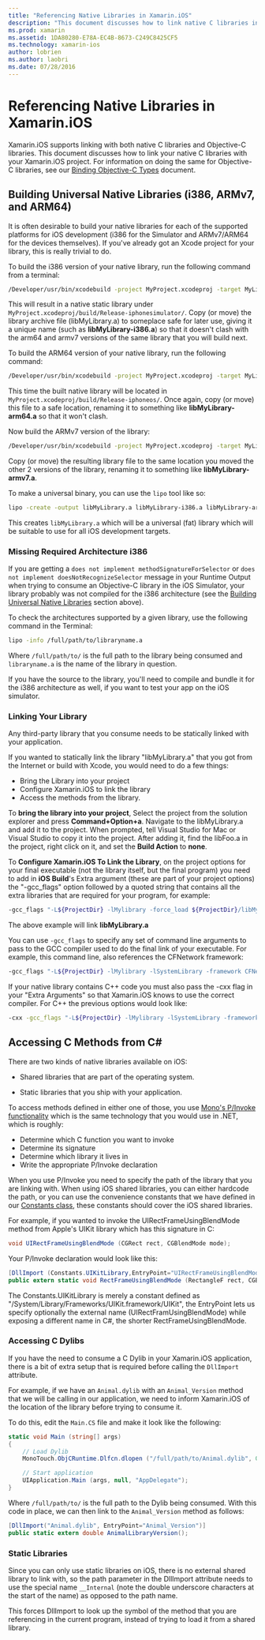 ```yaml
---
title: "Referencing Native Libraries in Xamarin.iOS"
description: "This document discusses how to link native C libraries into a Xamarin.iOS application. It describes how to build universal native libraries and accessing C methods from C#."
ms.prod: xamarin
ms.assetid: 1DA80280-E78A-EC4B-8673-C249C8425CF5
ms.technology: xamarin-ios
author: lobrien
ms.author: laobri
ms.date: 07/28/2016
---
```


# Referencing Native Libraries in Xamarin.iOS

Xamarin.iOS supports linking with both native C libraries and Objective-C
libraries. This document discusses how to link your native C libraries with your
Xamarin.iOS project. For information on doing the same for Objective-C libraries,
see our [Binding Objective-C Types](~/ios/platform/binding-objective-c/index.md) document.

<a name="building_native" />

## Building Universal Native Libraries (i386, ARMv7, and ARM64)

It is often desirable to build your native libraries for each of the
supported platforms for iOS development (i386 for the Simulator and ARMv7/ARM64
for the devices themselves). If you've already got an Xcode project for your
library, this is really trivial to do.

To build the i386 version of your native library, run the following command
from a terminal:

```bash
/Developer/usr/bin/xcodebuild -project MyProject.xcodeproj -target MyLibrary -sdk iphonesimulator -arch i386 -configuration Release clean build
```

This will result in a native static library under `MyProject.xcodeproj/build/Release-iphonesimulator/`. Copy (or move)
the library archive file (libMyLibrary.a) to someplace safe for later use,
giving it a unique name (such as **libMyLibrary-i386.a**) so that it doesn't clash
with the arm64 and armv7 versions of the same library that you will build
next.

To build the ARM64 version of your native library, run the following
command:

```bash
/Developer/usr/bin/xcodebuild -project MyProject.xcodeproj -target MyLibrary -sdk iphoneos -arch arm64 -configuration Release clean build
```

This time the built native library will be located in `MyProject.xcodeproj/build/Release-iphoneos/`. Once again, copy (or
move) this file to a safe location, renaming it to something like
**libMyLibrary-arm64.a** so that it won't clash.

Now build the ARMv7 version of the library:

```bash
/Developer/usr/bin/xcodebuild -project MyProject.xcodeproj -target MyLibrary -sdk iphoneos -arch armv7 -configuration Release clean build
```

Copy (or move) the resulting library file to the same location you moved the
other 2 versions of the library, renaming it to something like
**libMyLibrary-armv7.a**.

To make a universal binary, you can use the `lipo` tool like
so:

```bash
lipo -create -output libMyLibrary.a libMyLibrary-i386.a libMyLibrary-arm64.a libMyLibrary-armv7.a
```

This creates `libMyLibrary.a` which will be a universal (fat) library which
will be suitable to use for all iOS development targets.


### Missing Required Architecture i386

If you are getting a `does not implement methodSignatureForSelector` or `does not implement doesNotRecognizeSelector` message in your Runtime Output when trying to consume an Objective-C library in the iOS Simulator, your library probably was not compiled for the i386 architecture (see the [Building Universal Native Libraries](#building_native) section above).

To check the architectures supported by a given library, use the following command in the Terminal:

```bash
lipo -info /full/path/to/libraryname.a
```

Where `/full/path/to/` is the full path to the library being consumed and `libraryname.a` is the name of the library in question.

If you have the source to the library, you'll need to compile and bundle it for the i386 architecture as well, if you want to test your app on the iOS simulator.

### Linking Your Library

Any third-party library that you consume needs to be statically linked with
your application. 

If you wanted to statically link the library "libMyLibrary.a" that you got
from the Internet or build with Xcode, you would need to do a few things:

-  Bring the Library into your project
-  Configure Xamarin.iOS to link the library
-  Access the methods from the library.


To **bring the library into your project**, Select the project
from the solution explorer and press **Command+Option+a**. Navigate to the
libMyLibrary.a and add it to the project. When prompted, tell Visual Studio for Mac or Visual Studio to
copy it into the project. After adding it, find the libFoo.a in the project,
right click on it, and set the **Build Action** to **none**.

To **Configure Xamarin.iOS To Link the Library**, on the project
options for your final executable (not the library itself, but the final
program) you need to add in **iOS Build**'s Extra argument (these are part of
your project options) the "-gcc_flags" option followed by a quoted string that
contains all the extra libraries that are required for your program, for
example:

```bash
-gcc_flags "-L${ProjectDir} -lMylibrary -force_load ${ProjectDir}/libMyLibrary.a"
```

The above example will link **libMyLibrary.a**

You can use `-gcc_flags` to specify any set of command line arguments to
pass to the GCC compiler used to do the final link of your executable. For
example, this command line, also references the CFNetwork framework:

```bash
-gcc_flags "-L${ProjectDir} -lMylibrary -lSystemLibrary -framework CFNetwork -force_load ${ProjectDir}/libMyLibrary.a"
```

If your native library contains C++ code you must also pass the -cxx flag in
your "Extra Arguments" so that Xamarin.iOS knows to use the correct compiler. For
C++ the previous options would look like:

```bash
-cxx -gcc_flags "-L${ProjectDir} -lMylibrary -lSystemLibrary -framework CFNetwork -force_load ${ProjectDir}/libMyLibrary.a"
```

<a name="Accessing_C_Methods_from_C#" />

## Accessing C Methods from C&#35;

There are two kinds of native libraries available on iOS:

-  Shared libraries that are part of the operating system.

-  Static libraries that you ship with your application.


To access methods defined in either one of those, you use [Mono's P/Invoke functionality](https://www.mono-project.com/docs/advanced/pinvoke/) which is the same technology that you
would use in .NET, which is roughly:

-  Determine which C function you want to invoke
-  Determine its signature
-  Determine which library it lives in
-  Write the appropriate P/Invoke declaration


When you use P/Invoke you need to specify the path of the library that you
are linking with. When using iOS shared libraries, you can either hardcode the
path, or you can use the convenience constants that we have defined in our [Constants class](https://developer.xamarin.com/api/type/Constants/), these constants should cover the iOS shared
libraries.

For example, if you wanted to invoke the UIRectFrameUsingBlendMode method
from Apple's UIKit library which has this signature in C:

```csharp
void UIRectFrameUsingBlendMode (CGRect rect, CGBlendMode mode);
```

Your P/Invoke declaration would look like this:

```csharp
[DllImport (Constants.UIKitLibrary,EntryPoint="UIRectFrameUsingBlendMode")]
public extern static void RectFrameUsingBlendMode (RectangleF rect, CGBlendMode blendMode);
```

The Constants.UIKitLibrary is merely a constant defined as
"/System/Library/Frameworks/UIKit.framework/UIKit", the EntryPoint lets us
specify optionally the external name (UIRectFramUsingBlendMode) while exposing a
different name in C#, the shorter RectFrameUsingBlendMode.

<a name="Accessing_C_Dylibs" />

### Accessing C Dylibs

If you have the need to consume a C Dylib in your Xamarin.iOS application, there is a bit of extra setup that is required before calling the `DllImport` attribute.

For example, if we have an `Animal.dylib` with an `Animal_Version` method that we will be calling in our application, we need to inform Xamarin.iOS of the location of the library before trying to consume it.

To do this, edit the `Main.CS` file and make it look like the following:

```csharp
static void Main (string[] args)
{
	// Load Dylib
	MonoTouch.ObjCRuntime.Dlfcn.dlopen ("/full/path/to/Animal.dylib", 0);

	// Start application
	UIApplication.Main (args, null, "AppDelegate");
}
```

Where `/full/path/to/` is the full path to the Dylib being consumed. With this code in place, we can then link to the `Animal_Version` method as follows:

```csharp
[DllImport("Animal.dylib", EntryPoint="Animal_Version")]
public static extern double AnimalLibraryVersion();
```

<a name="Static_Libraries" />

### Static Libraries

Since you can only use static libraries on iOS, there is no external shared
library to link with, so the path parameter in the DllImport attribute needs to
use the special name `__Internal` (note the double underscore characters at the start of the name) as opposed to the path name.

This forces DllImport to look up the symbol of the method that you are
referencing in the current program, instead of trying to load it from a shared
library.

